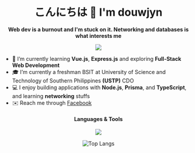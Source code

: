<h1 align="center">こんにちは 🐻 I'm douwjyn</h1>

<p align="center"><strong> Web dev is a burnout and I'm stuck on it. Networking and databases is what interests me</strong></p>

<p align="center">
  <img src="https://github-profile-trophy.vercel.app/?username=Jyn-Tuyor&theme=gruvbox&row=1&column=6"/>
</p>

- 🌱 I’m currently learning **Vue.js**, **Express.js** and exploring **Full-Stack Web Development**
- 🎓 I’m currently a freshman BSIT at University of Science and Technology of Southern Philippines **(USTP)** CDO
- 💻 I enjoy building applications with **Node.js**, **Prisma**, and **TypeScript**, and learning **networking** stuffs
- ✉️ Reach me through [Facebook](https://www.facebook.com/jo.jyn626)

<h4 align="center">Languages & Tools</h4>
<p align="center">
  <img src="https://skillicons.dev/icons?i=html,css,js,ts,vue,react,nodejs,express,prisma,mysql,python,github,tailwind,c,vscode,postman,laravel,sqlite,vuetify,materialui&perline=10" />
</p>

<p align="center">
  <img src="https://github-readme-stats.vercel.app/api/top-langs/?username=Jyn-Tuyor&layout=compact&theme=gruvbox" alt="Top Langs" />
</p>


